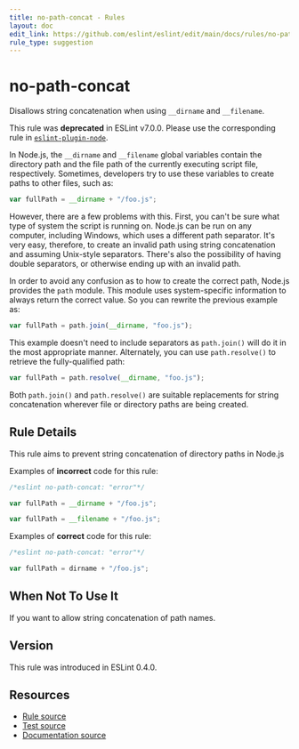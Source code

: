 ```yaml
---
title: no-path-concat - Rules
layout: doc
edit_link: https://github.com/eslint/eslint/edit/main/docs/rules/no-path-concat.md
rule_type: suggestion
---
```

<!-- Note: No pull requests accepted for this file. See README.md in the root directory for details. -->

# no-path-concat

Disallows string concatenation when using `__dirname` and `__filename`.

This rule was **deprecated** in ESLint v7.0.0. Please use the corresponding rule in [`eslint-plugin-node`](https://github.com/mysticatea/eslint-plugin-node).

In Node.js, the `__dirname` and `__filename` global variables contain the directory path and the file path of the currently executing script file, respectively. Sometimes, developers try to use these variables to create paths to other files, such as:

```js
var fullPath = __dirname + "/foo.js";
```

However, there are a few problems with this. First, you can't be sure what type of system the script is running on. Node.js can be run on any computer, including Windows, which uses a different path separator. It's very easy, therefore, to create an invalid path using string concatenation and assuming Unix-style separators. There's also the possibility of having double separators, or otherwise ending up with an invalid path.

In order to avoid any confusion as to how to create the correct path, Node.js provides the `path` module. This module uses system-specific information to always return the correct value. So you can rewrite the previous example as:

```js
var fullPath = path.join(__dirname, "foo.js");
```

This example doesn't need to include separators as `path.join()` will do it in the most appropriate manner. Alternately, you can use `path.resolve()` to retrieve the fully-qualified path:

```js
var fullPath = path.resolve(__dirname, "foo.js");
```

Both `path.join()` and `path.resolve()` are suitable replacements for string concatenation wherever file or directory paths are being created.

## Rule Details

This rule aims to prevent string concatenation of directory paths in Node.js

Examples of **incorrect** code for this rule:

```js
/*eslint no-path-concat: "error"*/

var fullPath = __dirname + "/foo.js";

var fullPath = __filename + "/foo.js";

```

Examples of **correct** code for this rule:

```js
/*eslint no-path-concat: "error"*/

var fullPath = dirname + "/foo.js";
```

## When Not To Use It

If you want to allow string concatenation of path names.

## Version

This rule was introduced in ESLint 0.4.0.

## Resources

* [Rule source](https://github.com/eslint/eslint/tree/HEAD/lib/rules/no-path-concat.js)
* [Test source](https://github.com/eslint/eslint/tree/HEAD/tests/lib/rules/no-path-concat.js)
* [Documentation source](https://github.com/eslint/eslint/tree/HEAD/docs/rules/no-path-concat.md)
